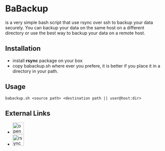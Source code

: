 # BaBackup
is a very simple bash script that use rsync over ssh to backup your data securely. You can backup your data on the same host on a different directory or use the best way to backup your data on a remote host.

## Installation
- install **rsync** package on your box
- copy babackup.sh where ever you prefere, it is better if you place it in a directory in your path.

## Usage
`babackup.sh <source path> <destination path || user@host:dir>`

## External Links
- <a href='https://www.openssh.org' target='_blank'><img height='36' style='border:0px;height:36px;' src='https://www.openssh.org' border='0' alt='openssh' /></a>
- <a href='https://rsync.samba.org/' target='_blank'><img height='36' style='border:0px;height:36px;' src='https://rsync.samba.org/' border='0' alt='rsync' /></a>
